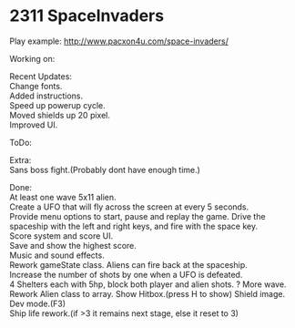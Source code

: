 # 2311 SpaceInvaders 

Play example: http://www.pacxon4u.com/space-invaders/

Working on:   
  

Recent Updates:       
Change fonts.		
Added instructions.		
Speed up powerup cycle. 	
Moved shields up 20 pixel.			
Improved UI.		

ToDo:        

Extra:    
Sans boss fight.(Probably dont have enough time.)   

Done:   
At least one wave 5x11 alien.  
Create a UFO that will fly across the screen at every 5 seconds.  
Provide menu options to start, pause and replay the game. 
Drive the spaceship with the left and right keys, and fire with the space key.  
Score system and score UI.  
Save and show the highest score.  
Music and sound effects.  
Rework gameState class. 
Aliens can fire back at the spaceship.  
Increase the number of shots by one when a UFO is defeated.  
4 Shelters each with 5hp, block both player and alien shots. ?
More wave. 
Rework Alien class to array. 
Show Hitbox.(press H to show)
Shield image.   
Dev mode.(F3)   
Ship life rework.(if >3 it remains next stage, else it reset to 3)    


